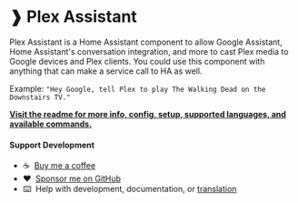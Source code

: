 # ❱ Plex Assistant

Plex Assistant is a Home Assistant component to allow Google Assistant, Home Assistant's conversation integration, and more to cast Plex media to Google devices and Plex clients. You could use this component with anything that can make a service call to HA as well.

Example: `"Hey Google, tell Plex to play The Walking Dead on the Downstairs TV."`

**[Visit the readme for more info, config, setup, supported languages, and available commands.](https://github.com/maykar/plex_assistant)**

#### Support Development
- :coffee:&nbsp;&nbsp;[Buy me a coffee](https://www.buymeacoffee.com/FgwNR2l)
- :heart:&nbsp;&nbsp;[Sponsor me on GitHub](https://github.com/sponsors/maykar)
- :keyboard:&nbsp;&nbsp;Help with development, documentation, or [translation](https://github.com/maykar/plex_assistant/blob/master/translation.md)
